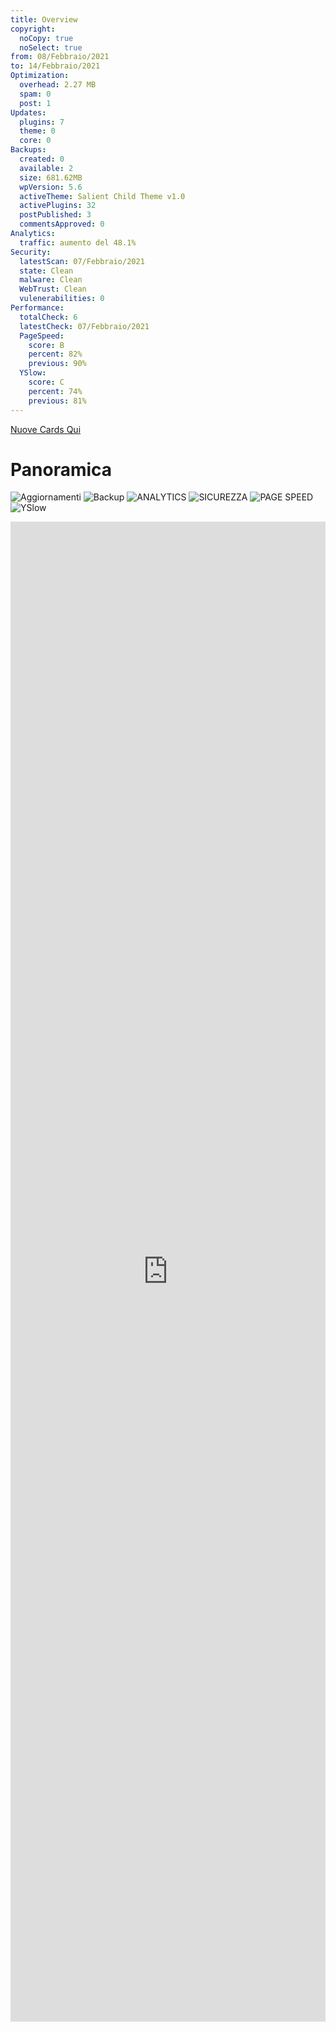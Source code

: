 ```yaml
---
title: Overview
copyright:
  noCopy: true
  noSelect: true
from: 08/Febbraio/2021
to: 14/Febbraio/2021
Optimization:
  overhead: 2.27 MB
  spam: 0
  post: 1
Updates:
  plugins: 7
  theme: 0
  core: 0
Backups:
  created: 0
  available: 2
  size: 681.62MB
  wpVersion: 5.6
  activeTheme: Salient Child Theme v1.0
  activePlugins: 32
  postPublished: 3
  commentsApproved: 0
Analytics:
  traffic: aumento del 48.1%
Security:
  latestScan: 07/Febbraio/2021
  state: Clean
  malware: Clean
  WebTrust: Clean
  vulenerabilities: 0
Performance:
  totalCheck: 6
  latestCheck: 07/Febbraio/2021
  PageSpeed:
    score: B
    percent: 82%
    previous: 90%
  YSlow:
    score: C
    percent: 74%
    previous: 81%
---
```


<div class="flash  anim-fade-up">
<a class="btn-link ml-2 anim-pulse" type="button" href="../design/index.html" target="_blank">Nuove Cards Qui</a>
</div>

# Panoramica

![Aggiornamenti](https://img.shields.io/badge/AGGIORNAMENTI-7-success)
![Backup](https://img.shields.io/badge/BACKUP-1-success)
![ANALYTICS](https://img.shields.io/badge/ANALYTICS-48.1%-success)
![SICUREZZA](https://img.shields.io/badge/SICUREZZA-0-success)
![PAGE SPEED](https://img.shields.io/badge/PAGESPEED-82-success)
![YSlow](https://img.shields.io/badge/YSlow-74-success)

</span>

 <div class="Box d-flex flex-items-center box-shadow border-0 p-0 mb-4">

<iframe class="Box-body flex-auto p-0 border rounded-3" src="https://reinnovame.com/" style="width:100%;border:none;height:60vh;" />

</div>

## Project Details

<div class="Box border my-2 Box--condensed">
  <div class="Box-header">
    <h3>Hosting</h3>
  </div>
<ul>
    <li class="Box-row">
      website address:<span class="mx-2 branch-name"><a href="https://reinnovame.com">https://reinnovame.com/</a></span>
    </li>
    <li class="Box-row">
      Hostname: reinnovame.com
    </li>
    <li class="Box-row">
      ISP: 	Register S.p.A.
    </li>
    <li class="Box-row">
      IP Address: 	81.88.52.53
    </li>
  </ul>
</div>

## OTTIMIZZAZIONE

<p class="branch-name mb-3">Dal {{ $frontmatter.from }} Al {{ $frontmatter.to }}</p><br>

### Ottimizzazione Database

Overhead database puliti <span class="Counter mr-1 bg-blue text-white"> {{ $frontmatter.Optimization.overhead }} </span>

### Commenti SPAM

Commenti spam eliminati <span class="Counter mr-1 bg-blue text-white">{{ $frontmatter.Optimization.spam }} </span>

### Revisioni Post

Revisioni post puliti <span class="Counter mr-1 bg-blue text-white"> {{ $frontmatter.Optimization.post }} </span>

## AGGIORNAMENTI

<p class="branch-name mb-3">Dal {{ $frontmatter.from }} Al {{ $frontmatter.to }}</p><br>

#### Aggiornamenti totali effettuati <span class="Counter mr-1 bg-blue text-white"> 7 </span>

<div class="Label Label--large py-1 my-1">Aggiornamenti plug-in<span class="Counter ml-1">{{ $frontmatter.Updates.plugins }}</span></div>
<div class="Label Label--large py-1 my-1">Aggiornamenti tema<span class="Counter ml-1">{{ $frontmatter.Updates.theme }}</span></div>
<div class="Label Label--large py-1 my-1">Aggiornamenti WordPress<span class="Counter ml-1">{{ $frontmatter.Updates.core }}</span></div>

### Aggiornamento Plug-in

| Nome plug-in                               | Versione plug-in | Data             |
| ------------------------------------------ | :--------------: | ---------------- |
| WP Popups Lite                             |  2.1.3 -> 2.1.3.1  | 14/Febbraio/2021 |
| Redirection for Contact Form 7                            | 2.3.3 -> 2.3.4 | 14/Febbraio/2021 |
| Yoast SEO                             |  15.7 -> 15.8  | 14/Febbraio/2021 |

<a class="btn-link ml-2 text-small" type="button" href="../reports/2021-02-14.pdf" target="_blank"> -> Scarica il report per la lista completa</a>
### Aggiornamento Temi

| Nome tema | Versione tema | Data |
| --------- | :-----------: | ---- |
| -         |       -       | -    |

### Aggiornamento WordPress

| WordPress                                                                                      | Versione | Data             |
| ---------------------------------------------------------------------------------------------- | :------: | ---------------- |
| [Maintenance Release](https://wordpress.org/news/2021/02/wordpress-5-6-1-maintenance-release/) |  5.6.1   | February 3, 2021 |

## BACKUP

<p class="branch-name mb-3">Dal {{ $frontmatter.from }} Al {{ $frontmatter.to }}</p><br>

- Backup creati <span class="Counter mr-1 bg-blue text-white">{{ $frontmatter.Backups.created }}</span>
- Backup totali disponibili <span class="Counter mr-1 bg-blue text-white">{{ $frontmatter.Backups.available }}</span>

<BlankSlate>

Un Back-Up Manuale Disponibile nella Dashboard WordPress

</BlankSlate>

<section class="">
<div class="Toast">
<span class="Toast-icon">
<!-- <%= octicon "database" %>-->
<svg width="14" height="16" viewBox="0 0 14 16" class="octicon octicon-info" aria-hidden="true">
<path
fill-rule="evenodd"
d="M2.5 3.5c0-.133.058-.318.282-.55.227-.237.592-.484 1.1-.708C4.899 1.795 6.354 1.5 8 1.5c1.647 0 3.102.295 4.117.742.51.224.874.47 1.101.707.224.233.282.418.282.551 0 .133-.058.318-.282.55-.227.237-.592.484-1.1.708C11.101 5.205 9.646 5.5 8 5.5c-1.647 0-3.102-.295-4.117-.742-.51-.224-.874-.47-1.101-.707-.224-.233-.282-.418-.282-.551zM1 3.5c0-.626.292-1.165.7-1.59.406-.422.956-.767 1.579-1.041C4.525.32 6.195 0 8 0c1.805 0 3.475.32 4.722.869.622.274 1.172.62 1.578 1.04.408.426.7.965.7 1.591v9c0 .626-.292 1.165-.7 1.59-.406.422-.956.767-1.579 1.041C11.476 15.68 9.806 16 8 16c-1.805 0-3.475-.32-4.721-.869-.623-.274-1.173-.62-1.579-1.04-.408-.426-.7-.965-.7-1.591v-9zM2.5 8V5.724c.241.15.503.286.779.407C4.525 6.68 6.195 7 8 7c1.805 0 3.475-.32 4.722-.869.275-.121.537-.257.778-.407V8c0 .133-.058.318-.282.55-.227.237-.592.484-1.1.708C11.101 9.705 9.646 10 8 10c-1.647 0-3.102-.295-4.117-.742-.51-.224-.874-.47-1.101-.707C2.558 8.318 2.5 8.133 2.5 8zm0 2.225V12.5c0 .133.058.318.282.55.227.237.592.484 1.1.708 1.016.447 2.471.742 4.118.742 1.647 0 3.102-.295 4.117-.742.51-.224.874-.47 1.101-.707.224-.233.282-.418.282-.551v-2.275c-.241.15-.503.285-.778.406-1.247.549-2.917.869-4.722.869-1.805 0-3.475-.32-4.721-.869a6.236 6.236 0 01-.779-.406z"
/>
</svg>
</span>
<span class="Toast-content text-small">Dimensioni backup<span class="Counter ml-6 bg-blue text-white">{{ $frontmatter.Backups.size }}</span></span>
</div>

<div class="Toast">
<span class="Toast-icon">
<!-- <%= octicon "globe" %>-->
<svg class="octicon octicon-info" aria-hidden="true" viewBox="0 0 16 16" width="16" height="16">
<path fill-rule="evenodd" d="M1.543 7.25h2.733c.144-2.074.866-3.756 1.58-4.948.12-.197.237-.381.353-.552a6.506 6.506 0 00-4.666 5.5zm2.733 1.5H1.543a6.506 6.506 0 004.666 5.5 11.13 11.13 0 01-.352-.552c-.715-1.192-1.437-2.874-1.581-4.948zm1.504 0h4.44a9.637 9.637 0 01-1.363 4.177c-.306.51-.612.919-.857 1.215a9.978 9.978 0 01-.857-1.215A9.637 9.637 0 015.78 8.75zm4.44-1.5H5.78a9.637 9.637 0 011.363-4.177c.306-.51.612-.919.857-1.215.245.296.55.705.857 1.215A9.638 9.638 0 0110.22 7.25zm1.504 1.5c-.144 2.074-.866 3.756-1.58 4.948-.12.197-.237.381-.353.552a6.506 6.506 0 004.666-5.5h-2.733zm2.733-1.5h-2.733c-.144-2.074-.866-3.756-1.58-4.948a11.738 11.738 0 00-.353-.552 6.506 6.506 0 014.666 5.5zM8 0a8 8 0 100 16A8 8 0 008 0z"></path></svg>
</span>
<span class="Toast-content text-small">Versione WordPress<span class="Counter ml-6 bg-blue text-white">{{ $frontmatter.Backups.wpVersion }}</span></span>
</div>

<div class="Toast">
<span class="Toast-icon">
 <!-- <%= octicon "info" %>-->
<svg width="14" height="16" viewBox="0 0 14 16" class="octicon octicon-info" aria-hidden="true">
<path
fill-rule="evenodd"
d="M6.3 5.69a.942.942 0 0 1-.28-.7c0-.28.09-.52.28-.7.19-.18.42-.28.7-.28.28 0 .52.09.7.28.18.19.28.42.28.7 0 .28-.09.52-.28.7a1 1 0 0 1-.7.3c-.28 0-.52-.11-.7-.3zM8 7.99c-.02-.25-.11-.48-.31-.69-.2-.19-.42-.3-.69-.31H6c-.27.02-.48.13-.69.31-.2.2-.3.44-.31.69h1v3c.02.27.11.5.31.69.2.2.42.31.69.31h1c.27 0 .48-.11.69-.31.2-.19.3-.42.31-.69H8V7.98v.01zM7 2.3c-3.14 0-5.7 2.54-5.7 5.68 0 3.14 2.56 5.7 5.7 5.7s5.7-2.55 5.7-5.7c0-3.15-2.56-5.69-5.7-5.69v.01zM7 .98c3.86 0 7 3.14 7 7s-3.14 7-7 7-7-3.12-7-7 3.14-7 7-7z"
/>
</svg>
</span>
<span class="Toast-content text-small">Tema attivo<span class="Counter ml-6 bg-blue text-white">{{ $frontmatter.Backups.activeTheme }}</span></span>
</div>

<div class="Toast">
<span class="Toast-icon">
<!-- <%= octicon "info" %>-->
<svg width="14" height="16" viewBox="0 0 14 16" class="octicon octicon-info" aria-hidden="true">
<path
fill-rule="evenodd"
d="M6.3 5.69a.942.942 0 0 1-.28-.7c0-.28.09-.52.28-.7.19-.18.42-.28.7-.28.28 0 .52.09.7.28.18.19.28.42.28.7 0 .28-.09.52-.28.7a1 1 0 0 1-.7.3c-.28 0-.52-.11-.7-.3zM8 7.99c-.02-.25-.11-.48-.31-.69-.2-.19-.42-.3-.69-.31H6c-.27.02-.48.13-.69.31-.2.2-.3.44-.31.69h1v3c.02.27.11.5.31.69.2.2.42.31.69.31h1c.27 0 .48-.11.69-.31.2-.19.3-.42.31-.69H8V7.98v.01zM7 2.3c-3.14 0-5.7 2.54-5.7 5.68 0 3.14 2.56 5.7 5.7 5.7s5.7-2.55 5.7-5.7c0-3.15-2.56-5.69-5.7-5.69v.01zM7 .98c3.86 0 7 3.14 7 7s-3.14 7-7 7-7-3.12-7-7 3.14-7 7-7z"
/>
</svg>
</span>
<span class="Toast-content text-small">Plug-in attivi<span class="Counter ml-6 bg-blue text-white">{{ $frontmatter.Backups.activePlugins }}</span></span>
</div>

<div class="Toast">
<span class="Toast-icon">
<!-- <%= octicon "cross-reference" %>-->
<svg class="octicon cross-reference" aria-hidden="true" viewBox="0 0 16 16" width="16" height="16"><path fill-rule="evenodd" d="M16 1.25v4.146a.25.25 0 01-.427.177L14.03 4.03l-3.75 3.75a.75.75 0 11-1.06-1.06l3.75-3.75-1.543-1.543A.25.25 0 0111.604 1h4.146a.25.25 0 01.25.25zM2.75 3.5a.25.25 0 00-.25.25v7.5c0 .138.112.25.25.25h2a.75.75 0 01.75.75v2.19l2.72-2.72a.75.75 0 01.53-.22h4.5a.25.25 0 00.25-.25v-2.5a.75.75 0 111.5 0v2.5A1.75 1.75 0 0113.25 13H9.06l-2.573 2.573A1.457 1.457 0 014 14.543V13H2.75A1.75 1.75 0 011 11.25v-7.5C1 2.784 1.784 2 2.75 2h5.5a.75.75 0 010 1.5h-5.5z"></path></svg>
</span>
<span class="Toast-content text-small">Post pubblicati<span class="Counter ml-6 bg-blue text-white">{{ $frontmatter.Backups.postPublished }}</span></span>
</div>

<div class="Toast">
<span class="Toast-icon">
<!-- <%= octicon "comment-discussion" %>-->
<svg class="octicon comment-discussion" aria-hidden="true" viewBox="0 0 16 16" width="16" height="16"><path fill-rule="evenodd" d="M1.5 2.75a.25.25 0 01.25-.25h8.5a.25.25 0 01.25.25v5.5a.25.25 0 01-.25.25h-3.5a.75.75 0 00-.53.22L3.5 11.44V9.25a.75.75 0 00-.75-.75h-1a.25.25 0 01-.25-.25v-5.5zM1.75 1A1.75 1.75 0 000 2.75v5.5C0 9.216.784 10 1.75 10H2v1.543a1.457 1.457 0 002.487 1.03L7.061 10h3.189A1.75 1.75 0 0012 8.25v-5.5A1.75 1.75 0 0010.25 1h-8.5zM14.5 4.75a.25.25 0 00-.25-.25h-.5a.75.75 0 110-1.5h.5c.966 0 1.75.784 1.75 1.75v5.5A1.75 1.75 0 0114.25 12H14v1.543a1.457 1.457 0 01-2.487 1.03L9.22 12.28a.75.75 0 111.06-1.06l2.22 2.22v-2.19a.75.75 0 01.75-.75h1a.25.25 0 00.25-.25v-5.5z"></path></svg>
</span>
<span class="Toast-content text-small">Commenti approvati<span class="Counter ml-6 bg-blue text-white">{{ $frontmatter.Backups.commentsApproved }}</span></span>
</div>
</section>

## ANALYTICS

<p class="branch-name mb-3">Dal {{ $frontmatter.from }} Al {{ $frontmatter.to }}</p><br>
Traffico: {{ $frontmatter.Analytics.traffic }}

#### Sessioni

<section class="Box">

<div class="Box-body mx-auto p-6">

![An image](/reports/Analytics/2021-02-14.png)

</div>
</section>

## SICUREZZA

<p class="branch-name mb-3">{{ $frontmatter.from }} Al {{ $frontmatter.to }}</p><br>

![Malware](https://img.shields.io/badge/Malware-Clean-success)
![WebTrust](https://img.shields.io/badge/WebTrust-Clean-success)
![Vulnerability](https://img.shields.io/badge/Vulnerabilità-0-scuccess)

<div class="flash my-3 flash-error hide">
  <!-- <%= octicon "flame" %> -->
  <svg class="octicon octicon-flame" xmlns="http://www.w3.org/2000/svg" viewBox="0 0 16 16" width="16" height="16">  <path fill-rule="evenodd" clip-rule="evenodd" d="M7.99789 14.5001C10.8304 14.5001 12.9971 12.5193 12.9971 10C12.9971 8.53654 12.3174 7.80948 11.1193 6.61667C11.1071 6.60453 11.0949 6.59236 11.0826 6.58014C10.0696 5.57183 8.7824 4.29061 8.24911 2.14559C7.92718 2.40211 7.61813 2.72476 7.38529 3.09924C6.95273 3.79496 6.7637 4.67919 7.33879 5.82934C7.81231 6.77637 8.00841 8.11294 7.06066 9.06069C6.45006 9.67129 5.51641 9.90115 4.65812 9.69385C4.1002 9.55909 3.61121 9.25672 3.22215 8.81981C3.08407 9.16747 3.00001 9.57013 3 10.0001C2.99994 12.5298 5.1636 14.5001 7.99789 14.5001ZM9.5332 0.752514C9.49562 0.340008 9.16001 0.00931669 8.76889 0.145686C7.03463 0.750359 4.34051 3.18696 5.99715 6.50017C6.34142 7.1887 6.28164 7.71839 6 8.00003C5.58104 8.41899 4.45998 8.4869 3.95925 7.16847C3.78678 6.71435 3.30098 6.40593 2.92501 6.71353C2.03625 7.44067 1.50003 8.70216 1.5 10C1.49992 13.5121 4.49789 16.0001 7.99789 16.0001C11.4979 16.0001 14.4971 13.5 14.4971 10C14.4971 7.86282 13.3699 6.74064 12.1862 5.56222C10.9968 4.37809 9.7504 3.13717 9.5332 0.752514Z"></path></svg>
  Il sito web è potenzialmente vulnerabile
</div>

### VULNERABILITÀ RILEVATE <span class="Counter mr-1 bg-green text-white">{{ $frontmatter.Security.vulenerabilities }}</span>

<BlankSlate>

<h5>Nessuna Vulerabilità da mostrare</h5>

</BlankSlate>

<!-- <br>

- **WPBakery Page Builder v5.4.7**
  <p class="text-small">
  WPBakery Page Builder < 6.4.1 - Authenticated Stored Cross-Site Scripting (XSS)</p>

<a class="btn-link text-small ml-3">

[Per saperne di più](https://www.wordfence.com/blog/2020/10/vulnerability-exposes-over-4-million-sites-using-wpbakery/)

</a> -->

### Cronologia delle scansioni

| Data              | Malware |             Vulnerabilità              | Affidabilità web |
| :---------------- | :-----: | :------------------------------------: | :--------------: |
| 2021-02-07, 08:49 |  Clean  |                 Clean                  |      Clean       |
| 2021-01-31, 09:45 |  Clean  |                 Clean                  |      Clean       |
| 2021-01-18, 14:46 |  Clean  |                 Clean                  |      Clean       |
| 2021-01-14, 11:00 |  Clean  |                 Clean                  |      Clean       |
| 2021-01-14, 10:32 |  Clean  |                 Clean                  |      Clean       |
| 2021-01-03, 13:22 |  Clean  |                 Clean                  |      Clean       |
| 2021-01-03, 10:55 |  Clean  | <span class="text-red">Detected</span> |      Clean       |

## PRESTAZIONI

<p class="branch-name mb-3">Dal {{ $frontmatter.from }} Al {{ $frontmatter.to }}</p><br>

Controlli delle prestazioni totali: {{ $frontmatter.Performance.totalCheck }}

<p class="f4 my-5">SCANSIONE PIÙ RECENTE<br>
<span class="text-small text-gray">{{ $frontmatter.Performance.latestCheck }}</span></p>

<div class="container-lg clearfix">
  <div class="col-md-6 col-12 float-left p-4">
  <h1 class="text-green" style="font-size:12rem;">{{ $frontmatter.Performance.PageSpeed.score }}<span class="text-small">({{ $frontmatter.Performance.PageSpeed.percent }})</span></h1>
    Valutazione PageSpeed
    <span class="Progress">
  <span class="Progress-item bg-green" style="width: 83%;"></span>
</span>
<span class="text-small text-gray">Controllo Precedente: {{ $frontmatter.Performance.PageSpeed.previous }}</span>
  </div>
  <div class="col-md-6 col-12 float-left p-4">
  <h1 class="text-orange" style="font-size:12rem;">{{ $frontmatter.Performance.YSlow.score }}<span class="text-small">({{ $frontmatter.Performance.YSlow.percent }})</span></h1>
    Valutazione YSlow
     <span class="Progress">
  <span class="Progress-item bg-orange" style="width: 83%;"></span>
</span>
<span class="text-small text-gray">Controllo precedente: {{ $frontmatter.Performance.YSlow.previous }}</span>
  </div>
</div>

### Cronologia Prestazioni

| Data                   | Tempo di caricamento | PageSpeed |  YSlow  |
| :--------------------- | :------------------: | :-------: | :-----: |
| 07/February/2021 08:49 |        3.36 s        |  B (82%)  | C (74%) |
| 22/January/2021 09:24  |        9.90 s        |  B (83%)  | B (83%) |
| 22/January/2021 09:18  |        1.68 s        |  B (83%)  | B (83%) |
| 21/January/2021 08:26  |        2.89 s        |  C (72%)  | D (69%) |
| 19/January/2021 21:40  |        1.65 s        |  E (59%)  | D (69%) |
| 18/Dicembre/2020 21:10 |        2.71 s        |  D (61%)  | C (71%) |
| 18/Dicembre/2020 11:03 |        3.08 s        |  E (59%)  | C (71%) |

## REPORTS

<div class="Box Box--condensed my-4">

<section class="Box-row">
<div class="TableObject text-small ">
  <div class="TableObject-item TableObject-item--primary">
    <p class="text-gray"/>
      14 Febbraio 2021  <span class="Label-small rounded px-2 py-1 ml-2 anim-pulse bg-green text-white">N</span>
    </p>
  </div>
  <div class="TableObject-item">
    <a class="btn-link ml-2" type="button" href="../reports/2021-02-14.pdf" target="_blank">Scarica</a>
  </div>
</div>
</section>

<section class="Box-row">
<div class="TableObject text-small ">
  <div class="TableObject-item TableObject-item--primary">
    <p class="text-gray"/>
      07 Febbraio 2021
    </p>
  </div>
  <div class="TableObject-item">
    <a class="btn-link ml-2" type="button" href="../reports/2021-02-07.pdf" target="_blank">Scarica</a>
  </div>
</div>
</section>
<section class="Box-row">
<div class="TableObject text-small ">
  <div class="TableObject-item TableObject-item--primary">
    <p class="text-gray"/>
      23 Gennaio 2021
    </p>
  </div>
  <div class="TableObject-item">
    <a class="btn-link ml-2" type="button" href="../reports/2021-01-24.pdf" target="_blank">Scarica</a>
  </div>
</div>
</section>
<section class="Box-row">
<div class="TableObject text-small ">
  <div class="TableObject-item TableObject-item--primary">
    <p class="text-gray"/>
      16 Gennaio 2021
    </p>
  </div>
  <div class="TableObject-item">
    <a class="btn-link ml-2" type="button" href="../reports/2021-01-16.pdf" target="_blank">Scarica</a>
  </div>
</div>
</section>
<section class="Box-row">
<div class="TableObject text-small ">
  <div class="TableObject-item TableObject-item--primary">
    <p class="text-gray"/>
      4 Gennaio 2021
    </p>
  </div>
  <div class="TableObject-item">
    <a class="btn-link ml-2" type="button" href="../reports/2021-01-04.pdf" target="_blank">Scarica</a>
  </div>
</div>
</section>
<section class="Box-row">
<div class="TableObject text-small ">
  <div class="TableObject-item TableObject-item--primary">
    <p class="text-gray"/>
    3 Gennaio 2021
    </p>
  </div>
  <div class="TableObject-item">
    <a class="btn-link ml-2" type="button" href="../reports/2021-01-03.pdf" target="_blank">Scarica</a>
  </div>
</div>
</section>

</div>

## Specifiche di Sistema

|      Server OS       | WordPress version | Worker version | PHP version |
| :------------------: | :---------------: | :------------: | :---------: |
| Linux (o compatible) |        5.6        |     4.9.7      |   7.4.13    |

<ul class="text-small Box border-0 Box--condensed my-8">
<li class="Box-row border">Site IP <span class="float-right">81.88.52.53</span></li>
<li class="Box-row border">Processor architecture <span class="float-right">64bit</span></li>
<li class="Box-row border">Language <span class="float-right">it_IT</span></li>
<li class="Box-row border">WordPress timezone <span class="float-right">Europe/Rome</span></li>
<li class="Box-row border">MySQL CLI access <span class="float-right">On</span></li>
<li class="Box-row border">MySQL version<span class="float-right">5.6.47</span></li>
<li class="Box-row border">MySQL Dump <span class="float-right">On</span></li>
<li class="Box-row border">Zip CLI access<span class="float-right"> On</span></li>
<li class="Box-row border">CURL<span class="float-right"> On</span></li>
<li class="Box-row border">Unzip CLI access<span class="float-right"> On</span></li>
<li class="Box-row border">Safe mode<span class="float-right"> Off</span></li>
<li class="Box-row border">PHP execution time<span class="float-right"> 1,800 s</span></li>
<li class="Box-row border">PHP memory limit<span class="float-right">256 MB</span></li>
<li class="Box-row border">Root folder<span class="float-right">/home/ng3rcyas/public_html/</span></li>
<li class="Box-row border">Max post size<span class="float-right">8 MB</span></li>
<li class="Box-row border">Max upload size<span class="float-right">2 MB</span></li>
</ul>

### Team

| Name        | Company    | Role             | Contact                 |
| ----------- | ---------- | ---------------- | :---------------------- |
| @Dereck     | Reinnovame | Client           | dereckofosu@outlook.com |
| @Tien       | HRS        | Tech Lead        | tien@hrslab.com         |
| @Carlo      | HRS        | Project Manager  | carlo@hrslab.com        |
| @developers | HRS        | Development Team | developers@hrslab.com   |

<div class="hide"> -->

| English Keyword | Italian equivalent(s) |
| :-------------: | :-------------------: |
|     feature     |     Funzionalità      |
|   background    |       Contesto        |
|    scenario     |       Scenario        |
| scenarioOutline | Schema dello scenario |
|    examples     |        Esempi         |
|    given \*     |  Dato Data Dati Date  |
|     when \*     |        Quando         |
|     then \*     |        Allora         |
|     and \*      |           E           |
|     but \*      |          Ma           |

### Main Team

|             Role              |    contact    | Name |
| :---------------------------: | :-----------: | :--: |
| :product_owner:Product_Owner: | po@hrslab.com |      |
|  :scrum_master:Scrum_Master:  | sm@hrslab.com |      |
|          UX Designer          | ux@hrslab.com |      |
|          UI Designer          | ui@hrslab.com |      |
|        Front-End Eng.         | fe@hrslab.com |      |
|         Back-End Eng.         | be@hrslab.com |      |
|         Quality Test          | qa@hrslab.com |      |

#### Stakeholders

|     Name     |     contact      |  Role  |
| :----------: | :--------------: | :----: |
| Name Surname | name@company.com | Client |
| Name Surname | name@company.com | Client |
| Name Surname | name@company.com |  User  |

#### Supporting Team

|        Role        |     contact      | Name |
| :----------------: | :--------------: | :--: |
|     Specialist     | spec@support.com |      |
| Independent Tester | test@support.com |      |
|   Domain Expert    | dom@support.com  |      |
|  Technical Expert  | tech@support.com |      |
|   Integrator SIT   | sit@support.com  |      |

</div>

<!-- <script>
$.ajax({
  type: 'GET',
  url: 'https://wakatime.com/share/@HRSlab/a31fef80-e05f-4a44-ad97-bd1f95abfd08.json',
  dataType: 'jsonp',
  success: function(response) {
    console.log(response.data);
  },
});
</script> -->
